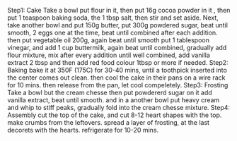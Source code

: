 Step1: Cake
Take a bowl put flour in it, then put 16g cocoa powder in it ,
then put 1 teaspoon baking soda, the 1 tbsp salt, then stir and set aside.
Next, take another bowl and put 150g butter, put 300g powdered sugar, beat 
until smooth, 2 eggs one at the time, beat until combined after each addition.
then put vegetable oil 200g, again beat until smooth put 1 tablespoon vinegar,
and add 1 cup buttermilk, again beat until combined, gradually add flour mixture,
mix after every addition until well combined, add vanilla extract 2 tbsp and then add 
red food colour 1tbsp or more if needed.
Step2: Baking
bake it at 350F (175C) for 30-40 mins, until a toothpick inserted into the center 
comes out clean.
then cool the cake in their pans on a wire rack for 10 mins.
then release from the pan, let cool compeletely.
Step3: Frosting
Take a bowl but the cream chesse then put powdererd sugar on it add vanilla extract, 
beat until smooth. and in a another bowl put heavy cream and whip to stiff peaks, 
gradually fold into the cream chesse mixture.
Step4: Assembly
cut the top of the cake, and cut 8-12 heart shapes with the top.
make crumbs from the leftovers.
spread a layer of frosting, at the last decorets with the hearts.
refrigerate for 10-20 mins.

